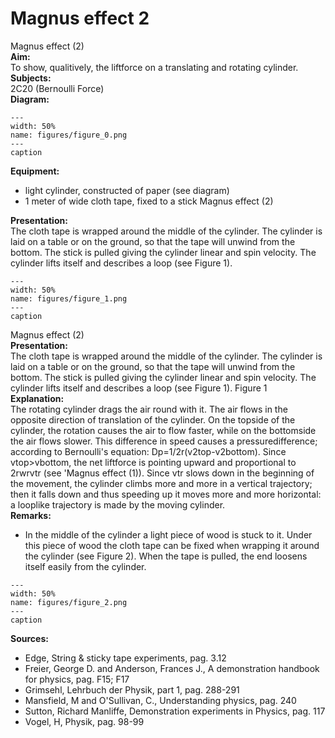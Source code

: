 # Magnus effect  2  
 Magnus effect (2)   
<b> Aim: </b>  
 To show, qualitively, the liftforce on a translating and rotating cylinder.    
<b> Subjects: </b>  
 2C20 (Bernoulli Force)   
<b> Diagram: </b>  
   
```{figure} figures/figure_0.png  
---  
width: 50%  
name: figures/figure_0.png  
---  
caption  
``` 
      
<b> Equipment: </b>  
 
 *  light cylinder, constructed of paper (see diagram) 
 *  1 meter of wide cloth tape, fixed to a stick Magnus effect (2)
    
<b> Presentation: </b>  
 The cloth tape is wrapped around the middle of the cylinder. The cylinder is laid on a table or on the ground, so that the tape will unwind from the bottom. The stick is pulled giving the cylinder linear and spin velocity. The cylinder lifts itself and describes a loop (see Figure 1).     
```{figure} figures/figure_1.png  
---  
width: 50%  
name: figures/figure_1.png  
---  
caption  
``` 
 Magnus effect (2)    
<b> Presentation: </b>  
 The cloth tape is wrapped around the middle of the cylinder. The cylinder is laid on a table or on the ground, so that the tape will unwind from the bottom. The stick is pulled giving the cylinder linear and spin velocity. The cylinder lifts itself and describes a loop (see Figure 1).   Figure 1    
<b> Explanation: </b>  
 The rotating cylinder drags the air round with it. The air flows in the opposite direction of translation of the cylinder. On the topside of the cylinder, the rotation causes the air to flow faster, while on the bottomside the air flows slower. This difference in speed causes a pressuredifference; according to Bernoulli's equation: Dp=1/2r(v2top-v2bottom). Since vtop>vbottom, the net liftforce is pointing upward and proportional to 2rwrvtr (see 'Magnus effect (1)). Since vtr slows down in the beginning of the movement, the cylinder climbs more and more in a vertical trajectory; then it falls down and thus speeding up it moves more and more horizontal: a looplike trajectory is made by the moving cylinder.    
<b> Remarks: </b>  
 
 *  In the middle of the cylinder a light piece of wood is stuck to it. Under this piece of wood the cloth tape can be fixed when wrapping it around the cylinder (see Figure 2). When the tape is pulled, the end loosens itself easily from the cylinder.     
```{figure} figures/figure_2.png  
---  
width: 50%  
name: figures/figure_2.png  
---  
caption  
```
 
   
<b> Sources: </b>  
 
 *  Edge, String & sticky tape experiments, pag. 3.12 
 *  Freier, George D. and Anderson, Frances J., A demonstration handbook for physics, pag. F15; F17 
 *  Grimsehl, Lehrbuch der Physik, part 1, pag. 288-291 
 *  Mansfield, M and O'Sullivan, C., Understanding physics, pag. 240 
 *  Sutton, Richard Manliffe, Demonstration experiments in Physics, pag. 117 
 *  Vogel, H, Physik, pag. 98-99
  